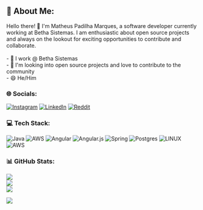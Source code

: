 ## 💫 About Me:
Hello there! 👋 I'm Matheus Padilha Marques, a software developer currently working at Betha Sistemas. I am enthusiastic about open source projects and always on the lookout for exciting opportunities to contribute and collaborate.<br><br>- 💼 I work @ Betha Sistemas<br>- 🌱 I'm looking into open source projects and love to contribute to the community<br>- 😄 He/Him


### 🌐 Socials:
[![Instagram](https://img.shields.io/badge/Instagram-%23E4405F.svg?logo=Instagram&logoColor=white)](https://instagram.com/mtspadilha) [![LinkedIn](https://img.shields.io/badge/LinkedIn-%230077B5.svg?logo=linkedin&logoColor=white)](https://linkedin.com/in/paadilhaa) [![Reddit](https://img.shields.io/badge/Reddit-%23FF4500.svg?logo=Reddit&logoColor=white)](https://reddit.com/user/mts_padda) 

### 💻 Tech Stack:
![Java](https://img.shields.io/badge/java-%23ED8B00.svg?style=for-the-badge&logo=openjdk&logoColor=white) ![AWS](https://img.shields.io/badge/AWS-%23FF9900.svg?style=for-the-badge&logo=amazon-aws&logoColor=white) ![Angular](https://img.shields.io/badge/angular-%23DD0031.svg?style=for-the-badge&logo=angular&logoColor=white) ![Angular.js](https://img.shields.io/badge/angular.js-%23E23237.svg?style=for-the-badge&logo=angularjs&logoColor=white) ![Spring](https://img.shields.io/badge/spring-%236DB33F.svg?style=for-the-badge&logo=spring&logoColor=white) ![Postgres](https://img.shields.io/badge/postgres-%23316192.svg?style=for-the-badge&logo=postgresql&logoColor=white) ![LINUX](https://img.shields.io/badge/Linux-FCC624?style=for-the-badge&logo=linux&logoColor=black) ![AWS](https://img.shields.io/badge/AWS-%23FF9900.svg?style=for-the-badge&logo=amazon-aws&logoColor=white)
### 📊 GitHub Stats:
![](https://github-readme-stats.vercel.app/api?username=mtspadda&theme=material-palenight&hide_border=true&include_all_commits=true&count_private=false)<br/>
![](https://github-readme-streak-stats.herokuapp.com/?user=mtspadda&theme=material-palenight&hide_border=true)<br/>
![](https://github-readme-stats.vercel.app/api/top-langs/?username=mtspadda&theme=material-palenight&hide_border=true&include_all_commits=true&count_private=false&layout=compact)


[![](https://visitcount.itsvg.in/api?id=mtspadda&icon=0&color=12)](https://visitcount.itsvg.in)

<!-- Proudly created with GPRM ( https://gprm.itsvg.in ) -->
